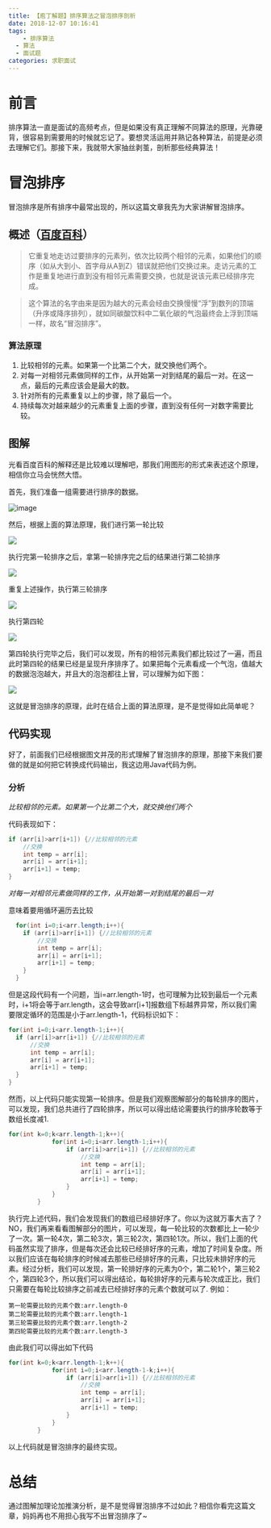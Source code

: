 ```yaml
---
title: 【庖丁解题】排序算法之冒泡排序剖析
date: 2018-12-07 10:16:41
tags:
	- 排序算法
  - 算法
  - 面试题
categories: 求职面试
---
```

# 前言
排序算法一直是面试的高频考点，但是如果没有真正理解不同算法的原理，光靠硬背，很容易到需要用的时候就忘记了。要想灵活运用并熟记各种算法，前提是必须去理解它们。那接下来，我就带大家抽丝剥茧，剖析那些经典算法！
# 冒泡排序
冒泡排序是所有排序中最常出现的，所以这篇文章我先为大家讲解冒泡排序。
## 概述（[百度百科](https://baike.baidu.com/item/%E5%86%92%E6%B3%A1%E6%8E%92%E5%BA%8F/4602306?fr=aladdin)）
>它重复地走访过要排序的元素列，依次比较两个相邻的元素，如果他们的顺序（如从大到小、首字母从A到Z）错误就把他们交换过来。走访元素的工作是重复地进行直到没有相邻元素需要交换，也就是说该元素已经排序完成。

>这个算法的名字由来是因为越大的元素会经由交换慢慢“浮”到数列的顶端（升序或降序排列），就如同碳酸饮料中二氧化碳的气泡最终会上浮到顶端一样，故名“冒泡排序”。
### 算法原理
1. 比较相邻的元素。如果第一个比第二个大，就交换他们两个。
1. 对每一对相邻元素做同样的工作，从开始第一对到结尾的最后一对。在这一点，最后的元素应该会是最大的数。
1. 针对所有的元素重复以上的步骤，除了最后一个。
1. 持续每次对越来越少的元素重复上面的步骤，直到没有任何一对数字需要比较。
## 图解
光看百度百科的解释还是比较难以理解吧，那我们用图形的形式来表述这个原理，相信你立马会恍然大悟。

首先，我们准备一组需要进行排序的数据。

![image](http://image.damienzhong.com/%E5%86%92%E6%B3%A1%E6%8E%92%E5%BA%8F%E5%8E%9F%E5%A7%8B%E6%95%B0%E6%8D%AE.png)

然后，根据上面的算法原理，我们进行第一轮比较

![](http://image.damienzhong.com/%E5%86%92%E6%B3%A1%E6%8E%92%E5%BA%8F%E7%AC%AC%E4%B8%80%E8%BD%AE.png)

执行完第一轮排序之后，拿第一轮排序完之后的结果进行第二轮排序

![](http://image.damienzhong.com/%E5%86%92%E6%B3%A1%E6%8E%92%E5%BA%8F%E7%AC%AC%E4%BA%8C%E8%BD%AE.png)

重复上述操作，执行第三轮排序

![](http://image.damienzhong.com/%E5%86%92%E6%B3%A1%E6%8E%92%E5%BA%8F%E7%AC%AC%E4%B8%89%E8%BD%AE.png)

执行第四轮

![](http://image.damienzhong.com/%E5%86%92%E6%B3%A1%E6%8E%92%E5%BA%8F%E7%AC%AC%E5%9B%9B%E8%BD%AE.png)

第四轮执行完毕之后，我们可以发现，所有的相邻元素我们都比较过了一遍，而且此时第四轮的结果已经是呈现升序排序了。如果把每个元素看成一个气泡，值越大的数据泡泡越大，并且大的泡泡都往上冒，可以理解为如下图：

![](http://image.damienzhong.com/%E5%86%92%E6%B3%A1%E6%95%88%E6%9E%9C%E5%9B%BE.png)

这就是冒泡排序的原理，此时在结合上面的算法原理，是不是觉得如此简单呢？
## 代码实现
好了，前面我们已经根据图文并茂的形式理解了冒泡排序的原理，那接下来我们要做的就是如何把它转换成代码输出，我这边用Java代码为例。
### 分析
*比较相邻的元素。如果第一个比第二个大，就交换他们两个*

代码表现如下：
```java
if (arr[i]>arr[i+1]) {//比较相邻的元素
    //交换
    int temp = arr[i];
    arr[i] = arr[i+1];
    arr[i+1] = temp;
}
```
*对每一对相邻元素做同样的工作，从开始第一对到结尾的最后一对*

意味着要用循环遍历去比较
```java
  for(int i=0;i<arr.length;i++){
    if (arr[i]>arr[i+1]) {//比较相邻的元素
        //交换
        int temp = arr[i];
        arr[i] = arr[i+1];
        arr[i+1] = temp;
    }
  }
```
但是这段代码有一个问题，当i=arr.length-1时，也可理解为比较到最后一个元素时，i+1将会等于arr.length，这会导致arr[i+1]报数组下标越界异常，所以我们需要限定循环的范围是小于arr.length-1，代码标识如下：
```java
for(int i=0;i<arr.length-1;i++){
  if (arr[i]>arr[i+1]) {//比较相邻的元素
      //交换
      int temp = arr[i];
      arr[i] = arr[i+1];
      arr[i+1] = temp;
  }
}
```
然而，以上代码只能实现第一轮排序。但是我们观察图解部分的每轮排序的图片，可以发现，我们总共进行了四轮排序，所以可以得出结论需要执行的排序轮数等于数组长度减1.
```java
for(int k=0;k<arr.length-1;k++){
            for(int i=0;i<arr.length-1;i++){
                if (arr[i]>arr[i+1]) {//比较相邻的元素
                    //交换
                    int temp = arr[i];
                    arr[i] = arr[i+1];
                    arr[i+1] = temp;
                }
            }
        }
```
执行完上述代码，我们会发现我们的数组已经排好序了。你以为这就万事大吉了？NO，我们再来看看图解部分的图片，可以发现，每一轮比较的次数都比上一轮少了一次。第一轮4次，第二轮3次，第三轮2次，第四轮1次。所以，我们上面的代码虽然实现了排序，但是每次还会比较已经排好序的元素，增加了时间复杂度。所以我们应该在每轮排序的时候减去那些已经排好序的元素，只比较未排好序的元素。经过分析，我们可以发现，第一轮排好序的元素为0个，第二轮1个，第三轮2个，第四轮3个，所以我们可以得出结论，每轮排好序的元素与轮次成正比，我们只需要在每轮比较排序之前减去已经排好序的元素个数就可以了.
例如：
```
第一轮需要比较的元素个数:arr.length-0
第二轮需要比较的元素个数:arr.length-1
第三轮需要比较的元素个数:arr.length-2
第四轮需要比较的元素个数:arr.length-3
```
由此我们可以得出如下代码
```java
for(int k=0;k<arr.length-1;k++){
            for(int i=0;i<arr.length-1-k;i++){
                if (arr[i]>arr[i+1]) {//比较相邻的元素
                    //交换
                    int temp = arr[i];
                    arr[i] = arr[i+1];
                    arr[i+1] = temp;
                }
            }
        }
```
以上代码就是冒泡排序的最终实现。
# 总结
通过图解加理论加推演分析，是不是觉得冒泡排序不过如此？相信你看完这篇文章，妈妈再也不用担心我写不出冒泡排序了~
